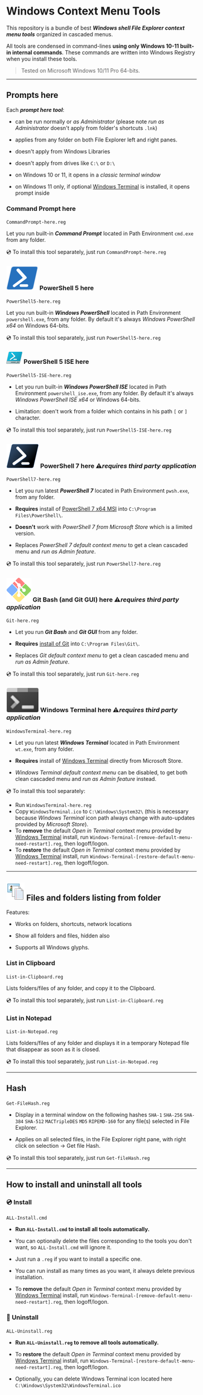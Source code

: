 # Windows Context Menu Tools

This repository is a bundle of best ***Windows shell File Explorer context menu tools*** organized in cascaded menus.

All tools are condensed in command-lines **using only Windows 10-11 built-in internal commands**. These commands are written into Windows Registry when you install these tools.

> Tested on Microsoft Windows 10/11 Pro 64-bits.

---

## Prompts here

Each ***prompt here tool***:

- can be run normally or *as Administrator* (please note *run as Administrator* doesn't apply from folder's shortcuts `.lnk`)

- applies from any folder on both File Explorer left and right panes.

- doesn't apply from Windows Libraries

- doesn't apply from drives like `C:\` or `D:\`

- on Windows 10 or 11, it opens in a *classic terminal window*

- on Windows 11 only, if optional [Windows Terminal] is installed, it opens prompt inside

### Command Prompt here

`CommandPrompt-here.reg`

Let you run built-in ***Command Prompt*** located in Path Environment `cmd.exe` from any folder.

💿 To install this tool separately, just run `CommandPrompt-here.reg`

### ![powershell5-icon] PowerShell 5 here

`PowerShell5-here.reg`

Let you run built-in ***Windows PowerShell*** located in Path Environment `powershell.exe`, from any folder. By default it's always *Windows PowerShell x64* on Windows 64-bits.

💿 To install this tool separately, just run `PowerShell5-here.reg`

### ![powershell5-ise-icon] PowerShell 5 ISE here

`PowerShell5-ISE-here.reg`

- Let you run built-in ***Windows PowerShell ISE*** located in Path Environment `powershell_ise.exe`, from any folder. By default it's always *Windows PowerShell ISE x64* or Windows 64-bits.

- Limitation: doen't work from a folder which contains in his path `[` or `]` character.

💿 To install this tool separately, just run `PowerShell5-ISE-here.reg`

### ![powershell7-icon] PowerShell 7 here ⚠*requires third party application*

`PowerShell7-here.reg`

- Let you run latest ***PowerShell 7*** located in Path Environment `pwsh.exe`, from any folder.

- **Requires** install of [PowerShell 7 x64 MSI] into `C:\Program Files\PowerShell\`.

- **Doesn't** work with *PowerShell 7 from Microsoft Store* which is a limited version.

- Replaces *PowerShell 7 default context menu* to get a clean cascaded menu and *run as Admin feature*.

💿 To install this tool separately, just run `PowerShell7-here.reg`

[PowerShell 7 x64 MSI]: https://docs.microsoft.com/en-us/powershell/scripting/install/installing-powershell-on-windows

### ![gitbash-icon] Git Bash (and Git GUI) here ⚠*requires third party application*

`Git-here.reg`

- Let you run ***Git Bash*** and ***Git GUI*** from any folder.

- **Requires** [install of Git] into `C:\Program Files\Git\`.

[install of Git]: <https://git-scm.com/download/win>

- Replaces *Git default context menu* to get a clean cascaded menu and *run as Admin feature*.

💿 To install this tool separately, just run `Git-here.reg`

### ![windowsterminal-icon] Windows Terminal here ⚠*requires third party application*

`WindowsTerminal-here.reg`

- Let you run latest ***Windows Terminal*** located in Path Environment `wt.exe`, from any folder.

- **Requires** install of [Windows Terminal] directly from Microsoft Store.

- *Windows Terminal default context menu* can be disabled, to get both clean cascaded menu and *run as Admin feature* instead.

💿 To install this tool separately:

- Run `WindowsTerminal-here.reg`
- Copy `WindowsTerminal.ico` to `C:\Windows\System32\` (this is necessary because *Windows Terminal* icon path always change with auto-updates provided by *Microsoft Store*).
- To **remove** the default *Open in Terminal* context menu provided by [Windows Terminal] install, run `Windows-Terminal-[remove-default-menu-need-restart].reg`, then logoff/logon.
- To **restore** the default *Open in Terminal* context menu provided by [Windows Terminal] install, run `Windows-Terminal-[restore-default-menu-need-restart].reg`, then logoff/logon.

---

## ![files-listing-icon] Files and folders listing from folder

Features:

- Works on folders, shortcuts, network locations

- Show all folders and files, hidden also

- Supports all Windows glyphs.

### List in Clipboard

`List-in-Clipboard.reg`

Lists folders/files of any folder, and copy it to the Clipboard.

💿 To install this tool separately, just run `List-in-Clipboard.reg`

### List in Notepad

`List-in-Notepad.reg`

Lists folders/files of any folder and displays it in a temporary Notepad file that disappear as soon as it is closed.

💿 To install this tool separately, just run `List-in-Notepad.reg`

---

## Hash

`Get-FileHash.reg`

- Display in a terminal window on the following hashes `SHA-1` `SHA-256` `SHA-384` `SHA-512` `MACTripleDES` `MD5` `RIPEMD-160` for any file(s) selected in File Explorer.

- Applies on all selected files, in the File Explorer right pane, with right click on selection -> Get file Hash.

💿 To install this tool separately, just run `Get-fileHash.reg`

---

## How to install and uninstall all tools

### 💿 Install

`ALL-Install.cmd`

- **Run `ALL-Install.cmd` to install all tools automatically.**

- You can optionally delete the files corresponding to the tools you don't want, so `ALL-Install.cmd` will ignore it.

- Just run a `.reg` if you want to install a specific one.

- You can run install as many times as you want, it always delete previous installation.

- To **remove** the default *Open in Terminal* context menu provided by [Windows Terminal] install, run `Windows-Terminal-[remove-default-menu-need-restart].reg`, then logoff/logon.

### 🚫 Uninstall

`ALL-Uninstall.reg`

- **Run `ALL-Uninstall.reg` to remove all tools automatically.**

- To **restore** the default *Open in Terminal* context menu provided by [Windows Terminal] install, run `Windows-Terminal-[restore-default-menu-need-restart].reg`, then logoff/logon.

- Optionally, you can delete Windows Terminal icon located here `C:\Windows\System32\WindowsTerminal.ico`

[files-listing-icon]: /readme-images/files-48.png

[powershell5-icon]: /readme-images/PowerShell5-h32px.svg

[powershell5-ise-icon]: /readme-images/PowerShell5-ISE-h32px.png

[powershell7-icon]: /readme-images/PowerShell7-h32px.svg

[gitbash-icon]: /readme-images/GitBash-h32px.svg

[windowsterminal-icon]: /readme-images/WindowsTerminal-h32px.svg

[logo-test]: https://raw.githubusercontent.com/PowerShell/PowerShell/master/assets/ps_black_64.svg

[Windows Terminal]: https://www.microsoft.com/store/productId/9N0DX20HK701
